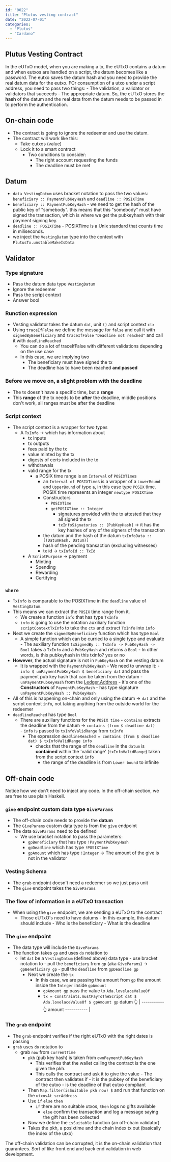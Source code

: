 ```yaml
---
id: "0022"
title: "Plutus vesting contract"
date: "2022-07-01"
categories: 
  - "Plutus"
  - "Cardano"
---
```


## Plutus Vesting Contract

In the eUTxO model, when you are making a tx, the eUTxO contains a datum and when eutxos are handled on a script, the datum becomes like a password.
The eutxo saves the datum hash and you need to provide the real datum data for the eutxo.
FOr consumption of a utxo under a script address, you need to pass two things:
    - The validation, a validator or validators that succeeds
    - The appropriate datum.
So, the eUTxO stores the **hash** of the datum and the real data from the datum needs to be passed in to perform the authentication.

## On-chain code

- The contract is going to ignore the redeemer and use the datum.
- The contract will work like this:
  - Take eutxos (value)
  - Lock it to a smart contract
    - Two conditions to consider:
      - The right account requesting the funds
      - The deadline must be met

## Datum

- `data VestingDatum` uses bracket notation to pass the two values: `beneficiary :: PaymentPubKeyHash` and `deadline :: POSIXTime`
- `beneficiary :: PaymentPubKeyHash` - we need to get the hash of the public key of "somebody". this means that this "somebody" must have signed the transaction, which is where we get the pubkeyhash with their payment signing key.
- `deadline :: POSIXTime` - POSIXTime is a Unix standard that counts time in miliseconds.
- we inject the `VestingDatum` type into the context with `PlutusTx.unstableMakeIsData`

## Validator

### Type signature

- Pass the datum data type `VestingDatum`
- Ignore the redeemer
- Pass the script context
- Answer bool

### Runction expression

- Vesting validator takes the datum `dat`, unit `()` and script context `ctx`
- Using `traceIfFalse` we define the message for `false` and call it with `signedByBeneficiary` and `traceIfFalse` `"Deadline not reached"` and call it with `deadlineReached`
  - You can do a lot of traceIfFalse with different validations depending on the use case
  - In this case, we are implying two
    - The beneficiary must have signed the tx
    - The deadline has to have been reached **and passed**

### Before we move on, a slight problem with the deadline

- The tx doesn't have a specific time, but a **range**
- This **range** of the tx needs to be **after** the deadline, middle positions don't work, all ranges must be after the deadline

### Script context

- The script context is a wrapper for two types
  - A `TxInfo` -> which has information about
    - tx inputs
    - tx outputs
    - fees paid by the tx
    - value minted by the tx
    - digests of certs included in the tx
    - withdrawals
    - valid range for the tx
      - a POSIX time range is an `Interval` of `POSIXTime`s
        - an `Interval of POSIXTime`s is a wrapper of a `LowerBound` and `UpperBound` of type `a`, in this case type `POSIX` time.
        POSIX time represents an integer
        `newtype POSIXTime`
        - Constructors
          - `POSIXTime`
          - `getPOSIXTime :: Integer`
            - signatures provided with the tx attested that they all signed the tx
            - `txInfoSignatories :: [PubKeyHash]` -> it has the key hashes of any of the signers of the transaction
        - the datum and the hash of the datum `txInfoData :: [(DatumHash, Datum)]`
        - hash of the pending transaction (excluding witnesses)
        - tx id -> `txInfoId :: TxId`
    - A `ScriptPurpose` -> payment
      - Minting
      - Spending
      - Rewarding
      - Certifying

### `where`

- `TxInfo` is comparable to the POSIXTime in the `deadline` value of `VestingDatum`.
- This means we can extract the `POSIX` time range from it.
  - We create a function `info` that has type `TxInfo`
  - `info` is going to use the notation auxiliary function `scriptContextTxInfo` to take the `ctx` and extract `TxInfo` into `info`
- Next we create the `signedByBeneficiary` function which has type `Bool`
  - A simple function which can be curried to a single type and evaluate
        - The auxiliary function `txSignedBy :: TxInfo -> PubKeyHash -> Bool` takes a `TxInfo` and a `PubKeyHash` and returns a `Bool`
            - In other words, is this pubkeyhash in this txinfo? yes or no
- **However**, the actual signature is not in `PubKeyHash` on the vesting datum
  - It is wrapped with the `PaymentPubKeyHash`
        - We need to unwrap it:
            - `info $ unPaymentPubKeyHash $ beneficiary dat` and pass the payment pub key hash that can be taken from the datum
            - `unPaymentPubKeyHash` from the [Ledger.Address](https://playground.plutus.iohkdev.io/doc/haddock/plutus-ledger/html/Ledger-Address.html)
                - it's one of the **Constructors** of `PaymentPubKeyHash`
                - has type signature `unPaymentPubKeyHash :: PubKeyHash`
- All of this is happening on-chain and only using the datum -> `dat` and the script context `info`, not taking anything from the outside world for the redeemer
- `deadlineReached` has type `Bool`
  - There are auxiliary functions for the `POSIX time`
        - `contains` extracts the deadline from the datum -> `contains (from $ deadline dat)`  
        - `info` is passed to `txInfoValidRange` from `txInfo`
    - The expression `deadlineReached = contains (from $ deadline dat) $ txInfoValidRange info`
      - checks that the range of the `deadline` in the `datum` is **contained** within the 'valid range' (`txInfoValidRange`) taken from the script context `info`
        - the range of the deadline is from `Lower bound` to infinite

## Off-chain code

Notice how we don't need to inject any code. In the off-chain section, we are free to use plain Haskell.

### `give` endpoint custom data type `GiveParams`

- The off-chain code needs to provide the **datum**
- The `GiveParams` custom data type is from the `give` endpoint
- The data `GiveParams` need to be defined
  - We use bracket notation to pass the parameters:
    - `gpBeneficiary` that has type `!PaymentPubKeyHash`
    - `gpDeadline` which has type `!POSIXTime`
    - `gpAmount` which has type `!Integer` -> The amount of the give is not in the validator

### Vesting Schema

- The `grab` endpoint doesn't need a redeemer so we just pass unit
- The `give` endpoint takes the `GiveParams`

### The flow of information in a eUTxO transaction

- When using the `give` endpoint, we are sending a eUTxO to the contract
  - Those eUTxO's need to have datums
        - In this example, this datum should include
            - Who is the beneficiary
            - What is the deadline

### The `give` endpoint

- The data type will include the `GiveParams`
- The function takes `gp` and uses `do` notation to
  - let `dat` be a `VestingDatum` (defined above) data type
        - use bracket notation to
            - pull the `beneficiary` from `gp` (aka `GiveParams`) -> `gpBeneficiary gp`
            - pull the `deadline` from `gpDeadline gp`
    - Next we create the `tx`
      - In this case, we are passing the amount from `gp` the amount inside the `Integer` inside `gpAmount`
        - `gpAmount gp` pass the value to `Ada.lovelaceValueOf`
        - `tx = Constraints.mustPayToTheScript dat $ Ada.lovelaceValueOf $ gpAmount gp`
                                        datum  👆  | ----------- 👆 amount ----------- |

### The `grab` endpoint

- The  `grab` endpoint verifies if the right eUTxO with the right dates is passing
- `grab` uses `do` notation to
  - grab `now` from `currentTime`
    - `pkh` (pub key hash) is taken from `ownPaymentPubKeyHash`
      - This verifies that the wallet calling the contract is the one given the pkh.
      - This calls the contract and ask it to give the value
            - The contract then validates if
                - it is the pubkey of the beneficiary of the eutxo
                - is the deadline of that eutxo compliant
    - Then `Map.filter(isSuitable pkh now) $` and run that function on the `utxosAt scrAddress`
    - Use `if` `else` `then`
      - `if` there are no suitable utxos, `then` logs no gifts available
        - `else` confirm the transaction and log a message saying the gift has been collected
    - Now we define the `isSuitable` function (an off-chain validator)
    - Takes the pkh, a posixtime and the chain index tx out (basically the index of the utxo)

The off-chain validation can be corrupted, it is the on-chain validation that guarantees. Sort of like front end and back end validation in web development.